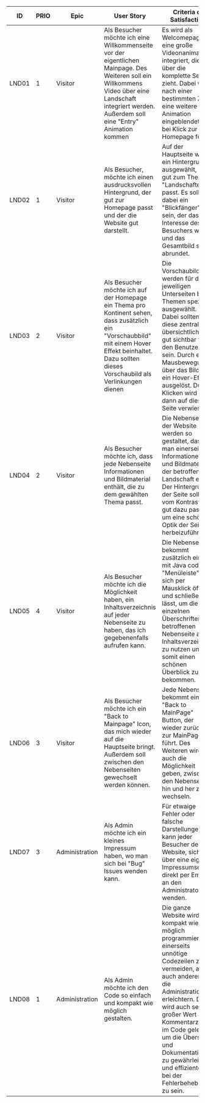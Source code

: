 | ID   | PRIO | Epic          | User Story                                                                                                                                       | Criteria of Satisfaction                                                                                                                                                                                                | Effort |
|------|------|---------------|--------------------------------------------------------------------------------------------------------------------------------------------------|-------------------------------------------------------------------------------------------------------------------------------------------------------------------------------------------------------------------------|--------|
| LND01| 1    | Visitor       | Als Besucher möchte ich eine Willkommenseite vor der eigentlichen Mainpage. Des Weiteren soll ein Willkommens Video über eine Landschaft integriert werden. Außerdem soll eine "Entry" Animation kommen | Es wird als Welcomepage eine große Videonanimation integriert, die sich über die komplette Seite zieht. Dabei wird nach einer bestimmten Zeit eine weitere Animation eingeblendet, die bei Klick zur Homepage führt.              |        |
| LND02| 1    | Visitor       | Als Besucher, möchte ich einen ausdrucksvollen Hintergrund, der gut zur Homepage passt und der die Website gut darstellt.                         | Auf der Hauptseite wird ein Hintergrund ausgewählt, der gut zum Thema "Landschaften" passt. Es sollte dabei ein "Blickfänger" sein, der das Interesse des Besuchers weckt und das Gesamtbild schön abrundet.                   |        |
| LND03| 2    | Visitor       | Als Besucher möchte ich auf der Homepage ein Thema pro Kontinent sehen, dass zusätzlich ein "Vorschaubbild" mit einem Hover Effekt beinhaltet. Dazu sollten dieses Vorschaubild als Verlinkungen dienen         | Die Vorschaubilder werden für die jeweiligen Unterseiten bzw. Themen speziell ausgewählt. Dabei sollten diese zentral, übersichtlich und gut sichtbar für den Benutzer sein. Durch eine Mausbewegung über das Bild wird ein Hover-Effekt ausgelöst. Durch Klicken wird er dann auf diese Seite verwiesen. |        |
| LND04| 2    | Visitor       | Als Besucher möchte ich, dass jede Nebenseite Informationen und Bildmaterial enthält, die zu dem gewählten Thema passt.                           | Die Nebenseiten der Website werden so gestaltet, dass man einerseits Informationen und Bildmaterial der betroffenen Landschaft erhält. Der Hintergrund der Seite sollte vom Kontrast her gut dazu passen, um eine schöne Optik der Seite herbeizuführen.                                |        |
| LND05| 4    | Visitor       | Als Besucher möchte ich die Möglichkeit haben, ein Inhaltsverzeichnis auf jeder Nebenseite zu haben, das ich gegebenenfalls aufrufen kann.        | Die Nebenseite bekommt zusätzlich eine mit Java codierte "Menüleiste", die sich per Mausklick öffnen und schließen lässt, um die einzelnen Überschriften der betroffenen Nebenseite als Inhaltsverzeichnis zu nutzen und somit einen schönen Überblick zu bekommen.        |        |
| LND06| 3    | Visitor       | Als Besucher möchte ich ein "Back to Mainpage" Icon, das mich wieder auf die Hauptseite bringt. Außerdem soll zwischen den Nebenseiten gewechselt werden können. | Jede Nebenseite bekommt einen "Back to MainPage" Button, der wieder zurück zur MainPage führt. Des Weiteren wird es auch die Möglichkeit geben, zwischen den Nebenseiten hin und her zu wechseln.                         |        |
| LND07| 3    | Administration| Als Admin möchte ich ein kleines Impressum haben, wo man sich bei "Bug" Issues wenden kann.                                                    | Für etwaige Fehler oder falsche Darstellungen kann jeder Besucher der Website, sich über eine eigene Impressumseite direkt per Email an den Administrator wenden.                                                                |        |
| LND08| 1    | Administration| Als Admin möchte ich den Code so einfach und kompakt wie möglich gestalten.                                                                    | Die ganze Website wird so kompakt wie möglich programmiert, um einerseits unnötige Codezeilen zu vermeiden, aber auch andererseits die Administration zu erleichtern. Dabei wird auch sehr großer Wert auf Kommentarzeilen im Code gelegt, um die Übersicht und Dokumentation zu gewährleisten und effizienter bei der Fehlerbehebung zu sein. |        |
